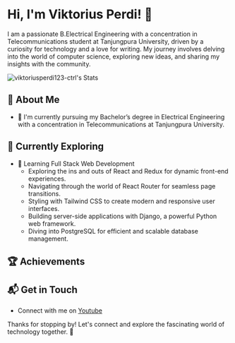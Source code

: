 # Hi, I'm Viktorius Perdi! 👋

I am a passionate B.Electrical Engineering with a concentration in Telecommunications student at Tanjungpura University, driven by a curiosity for technology and a love for writing. My journey involves delving into the world of computer science, exploring new ideas, and sharing my insights with the community.

![viktoriusperdi123-ctrl's Stats](https://github-readme-stats.vercel.app/api?username=viktoriusperdi123-ctrl&theme=vue-dark&show_icons=true&hide_border=true&count_private=true)

## 🚀 About Me

- 🔭 I'm currently pursuing my Bachelor’s degree in Electrical Engineering with a concentration in Telecommunications at Tanjungpura University.

## 🌱 Currently Exploring

- 🚀 Learning Full Stack Web Development
  - Exploring the ins and outs of React and Redux for dynamic front-end experiences.
  - Navigating through the world of React Router for seamless page transitions.
  - Styling with Tailwind CSS to create modern and responsive user interfaces.
  - Building server-side applications with Django, a powerful Python web framework.
  - Diving into PostgreSQL for efficient and scalable database management.

 ## 🏆 Achievements



## 📬 Get in Touch

- Connect with me on [Youtube](https://www.youtube.com/@bangdhong)

Thanks for stopping by! Let's connect and explore the fascinating world of technology together. 🚀



<!--

Here are some ideas to get you started:

- 🔭 I’m currently working on ...
- 🌱 I’m currently learning ...
- 👯 I’m looking to collaborate on ...
- 🤔 I’m looking for help with ...
- 💬 Ask me about ...
- 📫 How to reach me: ...
- 😄 Pronouns: ...
- ⚡ Fun fact: ...
-->
